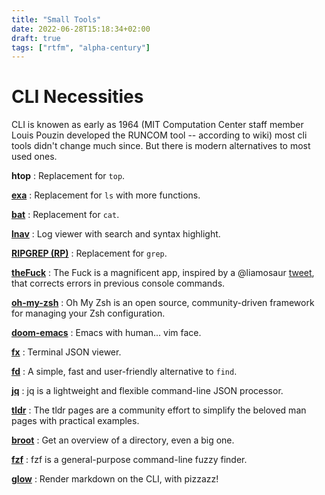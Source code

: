 ```yaml
---
title: "Small Tools"
date: 2022-06-28T15:18:34+02:00
draft: true
tags: ["rtfm", "alpha-century"]
---
```


# CLI Necessities 

CLI is knowen as early as 1964 (MIT Computation Center staff member Louis Pouzin developed the RUNCOM tool -- according to wiki) most cli tools didn't change much since. But there is modern alternatives to most used ones.

**htop**
: Replacement for `top`.

**[exa](https://the.exa.website/docs/command-line-options)**
: Replacement for `ls` with more functions.

**[bat](https://github.com/sharkdp/bat)**
: Replacement for `cat`.

**[lnav](https://lnav.org)**
: Log viewer with search and syntax highlight.

**[RIPGREP (RP)](https://github.com/BurntSushi/ripgrep)**
: Replacement for `grep`.

**[theFuck](https://github.com/nvbn/thefuck)**
: The Fuck is a magnificent app, inspired by a @liamosaur [tweet](https://twitter.com/liamosaur/status/506975850596536320), that corrects errors in previous console commands.

**[oh-my-zsh](https://ohmyz.sh)**
: Oh My Zsh is an open source, community-driven framework for managing your Zsh configuration.

**[doom-emacs](https://github.com/doomemacs/)**
: Emacs with human... vim face.

**[fx](https://github.com/antonmedv/fx)**
: Terminal JSON viewer.

**[fd](https://github.com/sharkdp/fd)**
: A simple, fast and user-friendly alternative to `find`.

**[jq](https://stedolan.github.io/jq/)**
: jq is a lightweight and flexible command-line JSON processor.

**[tldr](https://tldr.sh)**
: The tldr pages are a community effort to simplify the beloved man pages with practical examples.

**[broot](https://dystroy.org/broot/)**
: Get an overview of a directory, even a big one.

**[fzf](https://github.com/junegunn/fzf)**
: fzf is a general-purpose command-line fuzzy finder.

**[glow](https://github.com/charmbracelet/glow)**
: Render markdown on the CLI, with pizzazz!

